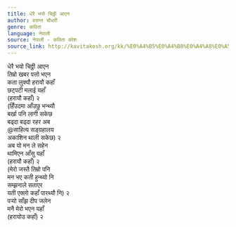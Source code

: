 ```yaml
---
title: धेरै भयो चिठ्ठी आएन
author: वसन्त चौधरी
genre: कविता
language: नेपाली
source: नेपाली - कविता कोश
source_link: http://kavitakosh.org/kk/%E0%A4%B5%E0%A4%B8%E0%A4%A8%E0%A5%8D%E0%A4%A4_%E0%A4%9A%E0%A5%8C%E0%A4%A7%E0%A4%B0%E0%A5%80
---
```


धेरै भयो चिठ्ठी आएन  
तिम्रो खबर पत्तो भएन  
कता लुक्यौ हरायौ कहाँ  
छट्पटी मलाई यहाँ  
(हरायौ कहाँ) २  
(हिँउदमा आँउछु भन्थ्यौ  
बर्खा पनि लागी सकेछ  
बढ्दा बढ्दा रहर अब  
@साहित्य सङ्ग्रहालय  
अकाशिन थाली सकेछ) २  
अब यो मन ले सहेन  
थामिएन आँसु यहाँ  
(हरायौ कहाँ) २  
(मेरो जस्तै तिम्रो पनि  
मन भए कती हुन्थ्यो नि  
सम्झनाले सताएर  
यती एक्लो कहाँ पारथ्यौ नि) २  
पर्‍यो साँझ दीप जलेन  
मनै मेरो भएन यहाँ  
(हरायोउ कहाँ) २
